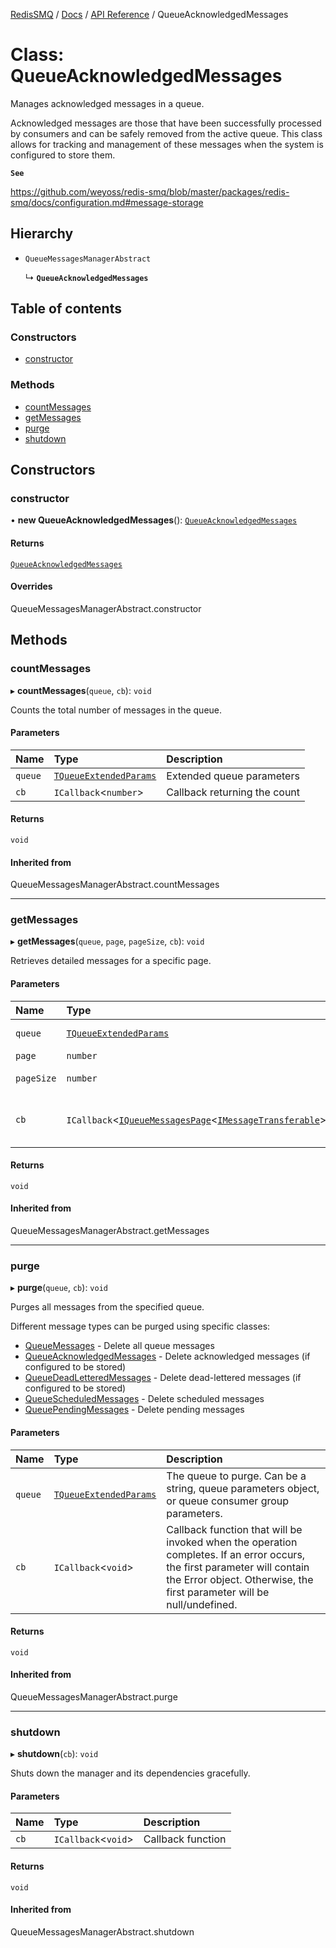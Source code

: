 [RedisSMQ](../../../README.md) / [Docs](../../README.md) / [API Reference](../README.md) / QueueAcknowledgedMessages

# Class: QueueAcknowledgedMessages

Manages acknowledged messages in a queue.

Acknowledged messages are those that have been successfully processed by consumers
and can be safely removed from the active queue. This class allows for tracking
and management of these messages when the system is configured to store them.

**`See`**

https://github.com/weyoss/redis-smq/blob/master/packages/redis-smq/docs/configuration.md#message-storage

## Hierarchy

- `QueueMessagesManagerAbstract`

  ↳ **`QueueAcknowledgedMessages`**

## Table of contents

### Constructors

- [constructor](QueueAcknowledgedMessages.md#constructor)

### Methods

- [countMessages](QueueAcknowledgedMessages.md#countmessages)
- [getMessages](QueueAcknowledgedMessages.md#getmessages)
- [purge](QueueAcknowledgedMessages.md#purge)
- [shutdown](QueueAcknowledgedMessages.md#shutdown)

## Constructors

### constructor

• **new QueueAcknowledgedMessages**(): [`QueueAcknowledgedMessages`](QueueAcknowledgedMessages.md)

#### Returns

[`QueueAcknowledgedMessages`](QueueAcknowledgedMessages.md)

#### Overrides

QueueMessagesManagerAbstract.constructor

## Methods

### countMessages

▸ **countMessages**(`queue`, `cb`): `void`

Counts the total number of messages in the queue.

#### Parameters

| Name | Type | Description |
| :------ | :------ | :------ |
| `queue` | [`TQueueExtendedParams`](../README.md#tqueueextendedparams) | Extended queue parameters |
| `cb` | `ICallback`\<`number`\> | Callback returning the count |

#### Returns

`void`

#### Inherited from

QueueMessagesManagerAbstract.countMessages

___

### getMessages

▸ **getMessages**(`queue`, `page`, `pageSize`, `cb`): `void`

Retrieves detailed messages for a specific page.

#### Parameters

| Name | Type | Description |
| :------ | :------ | :------ |
| `queue` | [`TQueueExtendedParams`](../README.md#tqueueextendedparams) | Extended queue parameters |
| `page` | `number` | Page number |
| `pageSize` | `number` | Number of items per page |
| `cb` | `ICallback`\<[`IQueueMessagesPage`](../interfaces/IQueueMessagesPage.md)\<[`IMessageTransferable`](../interfaces/IMessageTransferable.md)\>\> | Callback returning an IQueueMessagesPage of IMessageTransferable |

#### Returns

`void`

#### Inherited from

QueueMessagesManagerAbstract.getMessages

___

### purge

▸ **purge**(`queue`, `cb`): `void`

Purges all messages from the specified queue.

Different message types can be purged using specific classes:
- [QueueMessages](QueueMessages.md) - Delete all queue messages
- [QueueAcknowledgedMessages](QueueAcknowledgedMessages.md) - Delete acknowledged messages (if configured to be stored)
- [QueueDeadLetteredMessages](QueueDeadLetteredMessages.md) - Delete dead-lettered messages (if configured to be stored)
- [QueueScheduledMessages](QueueScheduledMessages.md) - Delete scheduled messages
- [QueuePendingMessages](QueuePendingMessages.md) - Delete pending messages

#### Parameters

| Name | Type | Description |
| :------ | :------ | :------ |
| `queue` | [`TQueueExtendedParams`](../README.md#tqueueextendedparams) | The queue to purge. Can be a string, queue parameters object, or queue consumer group parameters. |
| `cb` | `ICallback`\<`void`\> | Callback function that will be invoked when the operation completes. If an error occurs, the first parameter will contain the Error object. Otherwise, the first parameter will be null/undefined. |

#### Returns

`void`

#### Inherited from

QueueMessagesManagerAbstract.purge

___

### shutdown

▸ **shutdown**(`cb`): `void`

Shuts down the manager and its dependencies gracefully.

#### Parameters

| Name | Type | Description |
| :------ | :------ | :------ |
| `cb` | `ICallback`\<`void`\> | Callback function |

#### Returns

`void`

#### Inherited from

QueueMessagesManagerAbstract.shutdown
